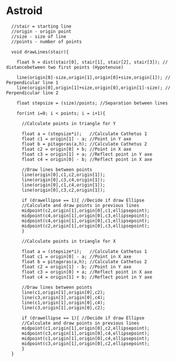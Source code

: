 # Astroid
       
      //stair = starting line
      //origin - origin point
      //size - size of line
      //points - number of points
       
      void drawLines(stair){
        
        float h = dist(stair[0], stair[1], stair[2], stair[3]); // distancebetween two first points (Hypotenuse)
        
        line(origin[0]-size,origin[1],origin[0]+size,origin[1]); // Perpendicular line 1
        line(origin[0],origin[1]+size,origin[0],origin[1]-size); // Perpendicular line 2
        
        float stepsize = (size)/points; //Separation between lines
        
        for(int i=0; i < points; i = i+1){
        
          //Calculate points in triangle for Y
          
          float a = (stepsize*i);   //Calculate Cathetus 1
          float c1 = origin[1] - a; //Point in Y axe
          float b = pitagoras(a,h); //Calculate Cathetus 2
          float c2 = origin[0] + b; //Point in X axe
          float c3 = origin[1] + a; //Reflect point in Y axe
          float c4 = origin[0] - b; //Reflect point in X axe
          
          //Draw lines between points
          line(origin[0],c1,c2,origin[1]);
          line(origin[0],c3,c4,origin[1]);
          line(origin[0],c1,c4,origin[1]);
          line(origin[0],c3,c2,origin[1]);
          
          if (drawellipse == 1){ //Decide if draw Ellipse
          //Calculate and draw points in previous lines
          midpoint(c2,origin[1],origin[0],c1,ellipsepoint);
          midpoint(c4,origin[1],origin[0],c3,ellipsepoint);
          midpoint(c4,origin[1],origin[0],c1,ellipsepoint);
          midpoint(c2,origin[1],origin[0],c3,ellipsepoint);
          }

          //Calculate points in triangle for X

          float a = (stepsize*i);   //Calculate Cathetus 1
          float c1 = origin[0] - a; //Point in X axe
          float b = pitagoras(a,h); //Calculate Cathetus 2
          float c2 = origin[1] - b; //Point in Y axe
          float c3 = origin[0] + a; //Reflect point in X axe
          float c4 = origin[1] + b; //Reflect point in Y axe
           
          //Draw lines between points
          line(c1,origin[1],origin[0],c2);
          line(c3,origin[1],origin[0],c4);
          line(c1,origin[1],origin[0],c4);
          line(c3,origin[1],origin[0],c2);
        
          if (drawellipse == 1){ //Decide if draw Ellipse
          //Calculate and draw points in previous lines
          midpoint(c1,origin[1],origin[0],c2,ellipsepoint);
          midpoint(c3,origin[1],origin[0],c4,ellipsepoint);
          midpoint(c1,origin[1],origin[0],c4,ellipsepoint);
          midpoint(c3,origin[1],origin[0],c2,ellipsepoint);
          }
      }
